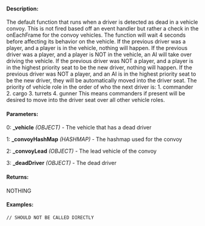 #### Description:
The default function that runs when a driver is detected as dead in a vehicle convoy. This is not fired based off an event handler but rather a check in the onEachFrame for the convoy vehicles. The function will wait 4 seconds before affecting its behavior on the vehicle. If the previous driver was a player, and a player is in the vehicle, nothing will happen. If the previous driver was a player, and a player is NOT in the vehicle, an AI will take over driving the vehicle. If the previous driver was NOT a player, and a player is in the highest priority seat to be the new driver, nothing will happen. If the previous driver was NOT a player, and an AI is in the highest priority seat to be the new driver, they will be automatically moved into the driver seat. The priority of vehicle role in the order of who the next driver is: 1. commander 2. cargo 3. turrets 4. gunner This means commanders if present will be desired to move into the driver seat over all other vehicle roles.

#### Parameters:
0: **_vehicle** *(OBJECT)* - The vehicle that has a dead driver

1: **_convoyHashMap** *(HASHMAP)* - The hashmap used for the convoy

2: **_convoyLead** *(OBJECT)* - The lead vehicle of the convoy

3: **_deadDriver** *(OBJECT)* - The dead driver

#### Returns:
NOTHING

#### Examples:
```sqf
// SHOULD NOT BE CALLED DIRECTLY
```

